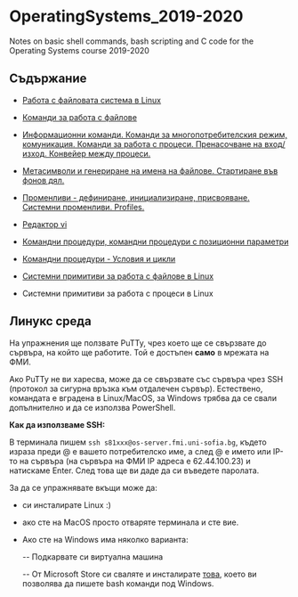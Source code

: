 
# OperatingSystems_2019-2020
Notes on basic shell commands, bash scripting and C code for the Operating Systems course 2019-2020

## Съдържание

- [Работа с файловата система в Linux](https://github.com/carolinepetrova/OperatingSystems_2019-2020/tree/master/week1)
 
 - [Команди за работа с файлове](https://github.com/carolinepetrova/OperatingSystems_2019-2020/tree/master/week2)

- [Информационни команди. Команди за многопотребителския режим, комуникация. Команди за работа с процеси. Пренасочване на вход/изход. Конвейер между процеси.](https://github.com/carolinepetrova/OperatingSystems_2019-2020/tree/master/week3-4)

-  [Метасимволи и генериране на имена на файлове. Стартиране във фонов дял.](https://github.com/carolinepetrova/OperatingSystems_2019-2020/tree/master/week5)

- [Променливи - дефиниране, инициализиране, присвояване. Системни променливи. Profiles.](https://github.com/carolinepetrova/OperatingSystems_2019-2020/tree/master/week6)

- [Редактор vi](https://github.com/carolinepetrova/OperatingSystems_2019-2020/tree/master/week7)

-  [Командни процедури, командни процедури с позиционни параметри](https://github.com/carolinepetrova/OperatingSystems_2019-2020/tree/master/week8)

- [Командни процедури - Условия и цикли](https://github.com/carolinepetrova/OperatingSystems_2019-2020/tree/master/week9)

- [Системни примитиви за работа с файлове в Linux](https://github.com/carolinepetrova/OperatingSystems_2019-2020/tree/master/week11)

- Системни примитиви за работа с процеси в Linux


## Линукс среда
На упражнения ще ползвате PuTTy, чрез което ще се свързвате до сървъра, на който ще работите. Той е достъпен **само** в мрежата на ФМИ.  

Ако PuTTy не ви харесва, може да се свързвате със сървъра чрез SSH (протокол за сигурна връзка към отдалечен сървър). Естествено, командата е вградена в Linux/MacOS, за Windows трябва да се свали допълнително и да се използва PowerShell. 

**Как да използваме SSH:**

В терминала пишем
`ssh s81xxx@os-server.fmi.uni-sofia.bg`, където израза преди @ е вашето потребителско име, а след @ е името или IP-то на сървъра (на сървъра на ФМИ IP адреса е 62.44.100.23) и натискаме Enter. След това ще ви даде да си въведете паролата.

За да се упражнявате вкъщи може да:

 - си инсталирате Linux :)
 
 - ако сте на MacOS просто отваряте терминала и сте вие.
 
 - Ако сте на Windows има няколко варианта:
 
	 -- Подкарвате си виртуална машина 
	 
	 -- От Microsoft Store си сваляте и инсталирате [това](https://www.microsoft.com/en-us/p/ubuntu/9nblggh4msv6?activetab=pivot:overviewtab), което ви позволява да пишете bash команди под Windows. 

